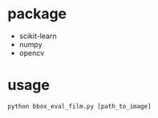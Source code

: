 # package
- scikit-learn
- numpy
- opencv

# usage
```
python bbox_eval_film.py [path_to_image]
```
